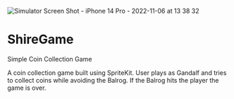 ![Simulator Screen Shot - iPhone 14 Pro - 2022-11-06 at 13 38 32](https://user-images.githubusercontent.com/78488445/200188960-65cc16a7-3fbc-4801-adba-f0f3ae37e982.png)


# ShireGame
Simple Coin Collection Game

A coin collection game built using SpriteKit. User plays as Gandalf and tries to collect coins while avoiding the Balrog. If the Balrog hits the player the game is over.

